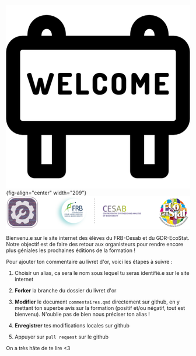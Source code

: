 ![](data/welcome.png){fig-align="center" width="209"} ![](data/logo_tout_fondvert.png)

Bienvenu.e sur le site internet des élèves du FRB-Cesab et du GDR-EcoStat. Notre objectif est de faire des retour aux organisteurs pour rendre encore plus géniales les prochaines éditions de la formation !

Pour ajouter ton commentaire au livret d'or, voici les étapes à suivre :

1.  Choisir un alias, ca sera le nom sous lequel tu seras identifié.e sur le site internet

2.  **Forker** la branche du dossier du livret d'or

3.  **Modifier** le document `commentaires.qmd` directement sur github, en y mettant ton superbe avis sur la formation (positif et/ou négatif, tout est bienvenu). N'oublie pas de bien nous préciser ton alias !

4.  **Enregistrer** tes modifications locales sur github

5.  Appuyer sur `pull request` sur le github

On a très hâte de te lire \<3
